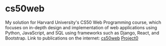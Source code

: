 # cs50web
My solution for Harvard University's CS50 Web Programming course, which focuses on in-depth design and implementation of web applications using Python, JavaScript, and SQL using frameworks such as Django, React, and Bootstrap.
Link to publications on the internet: <a href="https://savchenkodv.github.io/cs50web">cs50web</a> 
<a href="https://savchenkodv.github.io/cs50web/project0">Project0</a>
